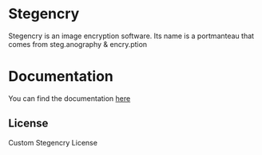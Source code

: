 # Stegencry

Stegencry is an image encryption software. Its name is a portmanteau that comes from steg.anography & encry.ption

# Documentation
You can find the documentation [here](https://stegencry-docs.readthedocs.io)


## License
Custom Stegencry License
